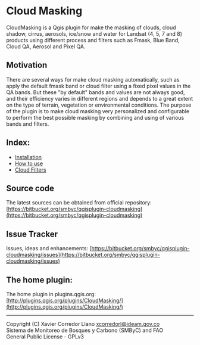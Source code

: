 # Cloud Masking

CloudMasking is a Qgis plugin for make the masking of clouds, cloud shadow, cirrus, aerosols, ice/snow and water for Landsat (4, 5, 7 and 8) products using different process and filters such as Fmask, Blue Band, Cloud QA, Aerosol and Pixel QA.

## Motivation

There are several ways for make cloud masking automatically, such as apply the default fmask band or cloud filter using a fixed pixel values in the QA bands. But these "by default" bands and values are not always good, and their efficiency varies in different regions and depends to a great extent on the type of terrain, vegetation or environmental conditions. The purpose of the plugin is to make cloud masking very personalized and configurable to perform the best possible masking by combining and using of various bands and filters.

## Index:
- [Installation](installation.md)
- [How to use](how_to_use.md)
- [Cloud Filters](cloud_filters.md)

## Source code

The latest sources can be obtained from official repository:
[https://bitbucket.org/smbyc/qgisplugin-cloudmasking](https://bitbucket.org/smbyc/qgisplugin-cloudmasking)

## Issue Tracker

Issues, ideas and enhancements: [https://bitbucket.org/smbyc/qgisplugin-cloudmasking/issues](https://bitbucket.org/smbyc/qgisplugin-cloudmasking/issues)

## The home plugin:

The home plugin in plugins.qgis.org: [http://plugins.qgis.org/plugins/CloudMasking/](http://plugins.qgis.org/plugins/CloudMasking/)

***

Copyright (C) Xavier Corredor Llano <xcorredorl@ideam.gov.co>  
Sistema de Monitoreo de Bosques y Carbono (SMByC) and FAO  
General Public License - GPLv3
